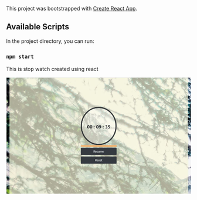 This project was bootstrapped with [Create React App](https://github.com/facebook/create-react-app).

## Available Scripts

In the project directory, you can run:

### `npm start`

This is stop watch created using react

![Image of stopwatch](https://raw.githubusercontent.com/pruthvi-k/stopwatch/master/src/assets/stop-watch.JPG)
